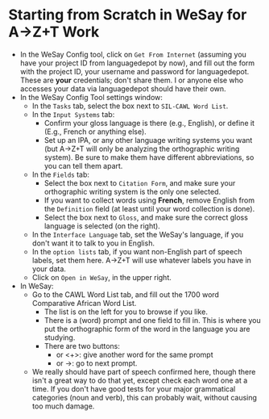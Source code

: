 # Starting from Scratch in WeSay for A→Z+T Work

- In the WeSay Config tool, click on `Get From Internet` (assuming you have your project ID from languagedepot by now), and fill out the form with the project ID, your username and password for languagedepot. These are **your** credentials; don't share them. I or anyone else who accesses your data via languagedepot should have their own.
- In the WeSay Config Tool settings window:
  - In the `Tasks` tab, select the box next to `SIL-CAWL Word List`.
  - In the `Input Systems` tab:
    - Confirm your gloss language is there (e.g., English), or define it (E.g., French or anything else).
    - Set up an IPA, or any other language writing systems you want (but A→Z+T will only be analyzing the orthographic writing system). Be sure to make them have different abbreviations, so you can tell them apart.
  - In the `Fields` tab:
    - Select the box next to `Citation Form`, and make sure your orthographic writing system is the only one selected.
    - If you want to collect words using **French**, remove English from the `Definition` field (at least until your word collection is done).
    - Select the box next to `Gloss`, and make sure the correct gloss language is selected (on the right).
  - In the `Interface Language` tab, set the WeSay's language, if you don't want it to talk to you in English.
  - In the `option lists` tab, if you want non-English part of speech labels, set them here. A→Z+T will use whatever labels you have in your data.
  - Click on `Open in WeSay`, in the upper right.
- In WeSay:
  - Go to the CAWL Word List tab, and fill out the 1700 word Comparative African Word List.
    - The list is on the left for you to browse if you like.
    - There is a (word) prompt and one field to fill in. This is where you put the orthographic form of the word in the language you are studying.
    - There are two buttons:
      - <enter> or <+>: give another word for the same prompt
      - <PageDown> or ->: go to next prompt.
  - We really should have part of speech confirmed here, though there isn't a great way to do that yet, except check each word one at a time. If you don't have good tests for your major grammatical categories (noun and verb), this can probably wait, without causing too much damage.

